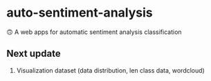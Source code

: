 # auto-sentiment-analysis
:upside_down_face: A web apps for automatic sentiment analysis classification 

## Next update
1. Visualization dataset (data distribution, len class data, wordcloud)
